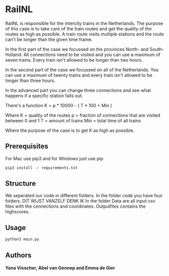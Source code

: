 # RailNL

RailNL is responsible for the intercity trains in the Netherlands. The purpose of this case is to take care of the train routes and get the quality of the routes as high as possible. A train route visits multiple stations and the route can't be longer than the given time frame.

In the first part of the case we focussed on the provinces North- and South-Holland. All connections need to be visited and you can use a maximum of seven trains. Every train isn't allowed to be longer than two hours.

In the second part of the case we focussed on all of the Netherlands. You can use a maximum of twenty trains and every train isn't allowed to be longer than three hours.

In the advanced part you can change three connections and see what happens if a specific station falls out.

There's a function
K = p * 10000 - ( T * 100 + Min )

Where K = quality of the routes
p = fraction of connections that are visited between 0 and 1
T = amount of trains
Min = total time of all trains

Where the purpose of the case is to get K as high as possible.

## Prerequisites
For Mac use pip3 and for Windows just use pip

```bash
pip3 install -r requirements.txt
```

## Structure

We seperated our code in different folders. In the folder code you have four folders. DIT WIJST VANZELF DENK IK
In the folder Data are all input csv files with the connections and coordinates.
Outputfiles contains the highscores.

## Usage
```bash
python3 main.py
```

## Authors
#### Yana Visscher, Abel van Gennep and Emma de Gier

